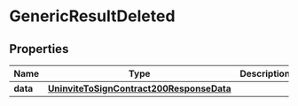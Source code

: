 

# GenericResultDeleted


## Properties

| Name | Type | Description | Notes |
|------------ | ------------- | ------------- | -------------|
|**data** | [**UninviteToSignContract200ResponseData**](UninviteToSignContract200ResponseData.md) |  |  |



